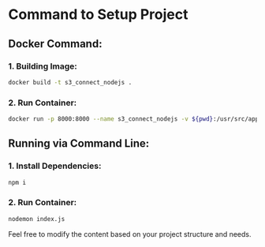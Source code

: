 # Command to Setup Project

## Docker Command:

### 1. Building Image:
```bash
docker build -t s3_connect_nodejs .
```

### 2. Run Container:
```bash
docker run -p 8000:8000 --name s3_connect_nodejs -v ${pwd}:/usr/src/app s3_connect_nodejs
```

## Running via Command Line:
### 1. Install Dependencies:
```bash
npm i
```

### 2. Run Container:
```bash
nodemon index.js
```


Feel free to modify the content based on your project structure and needs.